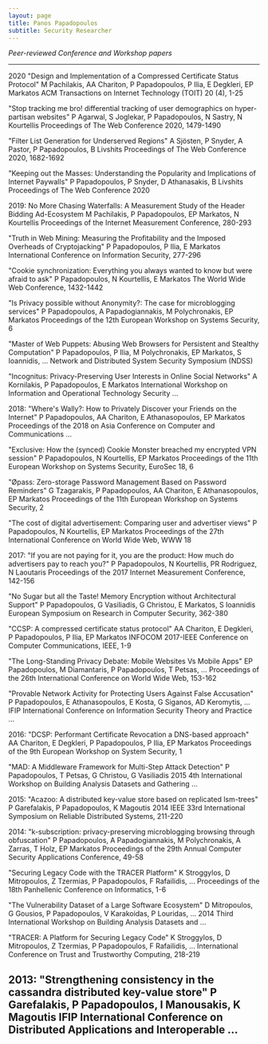 ```yaml
---
layout: page
title: Panos Papadopoulos
subtitle: Security Researcher
---
```



*Peer-reviewed Conference and Workshop papers*

---
2020
"Design and Implementation of a Compressed Certificate Status Protocol"
M Pachilakis, AA Chariton, P Papadopoulos, P Ilia, E Degkleri, EP Markatos
ACM Transactions on Internet Technology (TOIT) 20 (4), 1-25

"Stop tracking me bro! differential tracking of user demographics on hyper-partisan websites"
P Agarwal, S Joglekar, P Papadopoulos, N Sastry, N Kourtellis
Proceedings of The Web Conference 2020, 1479-1490

"Filter List Generation for Underserved Regions"
A Sjösten, P Snyder, A Pastor, P Papadopoulos, B Livshits
Proceedings of The Web Conference 2020, 1682-1692

"Keeping out the Masses: Understanding the Popularity and Implications of Internet Paywalls"
P Papadopoulos, P Snyder, D Athanasakis, B Livshits
Proceedings of The Web Conference 2020

2019:
No More Chasing Waterfalls: A Measurement Study of the Header Bidding Ad-Ecosystem
M Pachilakis, P Papadopoulos, EP Markatos, N Kourtellis
Proceedings of the Internet Measurement Conference, 280-293

"Truth in Web Mining: Measuring the Profitability and the Imposed Overheads of Cryptojacking"
P Papadopoulos, P Ilia, E Markatos
International Conference on Information Security, 277-296

"Cookie synchronization: Everything you always wanted to know but were afraid to ask"
P Papadopoulos, N Kourtellis, E Markatos
The World Wide Web Conference, 1432-1442

"Is Privacy possible without Anonymity?: The case for microblogging services"
P Papadopoulos, A Papadogiannakis, M Polychronakis, EP Markatos
Proceedings of the 12th European Workshop on Systems Security, 6

"Master of Web Puppets: Abusing Web Browsers for Persistent and Stealthy Computation"
P Papadopoulos, P Ilia, M Polychronakis, EP Markatos, S Ioannidis, ...
Network and Distributed System Security Symposium (NDSS)

"Incognitus: Privacy-Preserving User Interests in Online Social Networks"
A Kornilakis, P Papadopoulos, E Markatos
International Workshop on Information and Operational Technology Security …

2018:
"Where's Wally?: How to Privately Discover your Friends on the Internet"
P Papadopoulos, AA Chariton, E Athanasopoulos, EP Markatos
Proceedings of the 2018 on Asia Conference on Computer and Communications …

"Exclusive: How the (synced) Cookie Monster breached my encrypted VPN session"
P Papadopoulos, N Kourtellis, EP Markatos
Proceedings of the 11th European Workshop on Systems Security, EuroSec 18, 6

"Øpass: Zero-storage Password Management Based on Password Reminders"
G Tzagarakis, P Papadopoulos, AA Chariton, E Athanasopoulos, EP Markatos
Proceedings of the 11th European Workshop on Systems Security, 2

"The cost of digital advertisement: Comparing user and advertiser views"
P Papadopoulos, N Kourtellis, EP Markatos
Proceedings of the 27th International Conference on World Wide Web, WWW 18

2017:
"If you are not paying for it, you are the product: How much do advertisers pay to reach you?"
P Papadopoulos, N Kourtellis, PR Rodriguez, N Laoutaris
Proceedings of the 2017 Internet Measurement Conference, 142-156

"No Sugar but all the Taste! Memory Encryption without Architectural Support"
P Papadopoulos, G Vasiliadis, G Christou, E Markatos, S Ioannidis
European Symposium on Research in Computer Security, 362-380

"CCSP: A compressed certificate status protocol"
AA Chariton, E Degkleri, P Papadopoulos, P Ilia, EP Markatos
INFOCOM 2017-IEEE Conference on Computer Communications, IEEE, 1-9

"The Long-Standing Privacy Debate: Mobile Websites Vs Mobile Apps"
EP Papadopoulos, M Diamantaris, P Papadopoulos, T Petsas, ...
Proceedings of the 26th International Conference on World Wide Web, 153-162

"Provable Network Activity for Protecting Users Against False Accusation"
P Papadopoulos, E Athanasopoulos, E Kosta, G Siganos, AD Keromytis, ...
IFIP International Conference on Information Security Theory and Practice …

2016:
"DCSP: Performant Certificate Revocation a DNS-based approach"
AA Chariton, E Degkleri, P Papadopoulos, P Ilia, EP Markatos
Proceedings of the 9th European Workshop on System Security, 1

"MAD: A Middleware Framework for Multi-Step Attack Detection"
P Papadopoulos, T Petsas, G Christou, G Vasiliadis
2015 4th International Workshop on Building Analysis Datasets and Gathering …

2015:
"Acazoo: A distributed key-value store based on replicated lsm-trees"
P Garefalakis, P Papadopoulos, K Magoutis
2014 IEEE 33rd International Symposium on Reliable Distributed Systems, 211-220

2014:
"k-subscription: privacy-preserving microblogging browsing through obfuscation"
P Papadopoulos, A Papadogiannakis, M Polychronakis, A Zarras, T Holz, EP Markatos
Proceedings of the 29th Annual Computer Security Applications Conference, 49-58

"Securing Legacy Code with the TRACER Platform"
K Stroggylos, D Mitropoulos, Z Tzermias, P Papadopoulos, F Rafailidis, ...
Proceedings of the 18th Panhellenic Conference on Informatics, 1-6

"The Vulnerability Dataset of a Large Software Ecosystem"
D Mitropoulos, G Gousios, P Papadopoulos, V Karakoidas, P Louridas, ...
2014 Third International Workshop on Building Analysis Datasets and …

"TRACER: A Platform for Securing Legacy Code"
K Stroggylos, D Mitropoulos, Z Tzermias, P Papadopoulos, F Rafailidis, ...
International Conference on Trust and Trustworthy Computing, 218-219

2013:
"Strengthening consistency in the cassandra distributed key-value store"
P Garefalakis, P Papadopoulos, I Manousakis, K Magoutis
IFIP International Conference on Distributed Applications and Interoperable …
---